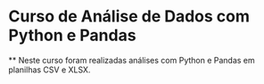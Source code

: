 # Curso de Análise de Dados com Python e Pandas
** Neste curso foram realizadas análises com Python e Pandas em planilhas CSV e XLSX.
